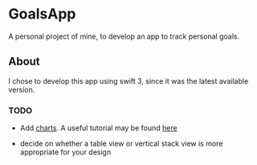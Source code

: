# GoalsApp 

A personal project of mine, to develop an app to track personal goals. 

## About 

I chose to develop this app using swift 3, since it was the latest available version. 

### TODO

- Add [charts](https://github.com/danielgindi/Charts). A useful tutorial may be found [here](https://medium.com/@skoli/using-realm-and-charts-with-swift-3-in-ios-10-40c42e3838c0)

- decide on whether a table view or vertical stack view is more appropriate for your design 